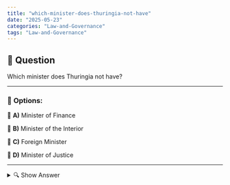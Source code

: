 ```yaml
---
title: "which-minister-does-thuringia-not-have"
date: "2025-05-23"
categories: "Law-and-Governance"
tags: "Law-and-Governance"
---
```


## 📌 **Question**

Which minister does Thuringia not have?



---

### 📝 **Options:**

🔘 **A)** Minister of Finance

🔘 **B)** Minister of the Interior

🔘 **C)** Foreign Minister

🔘 **D)** Minister of Justice

---

<details>
  <summary>🔍 Show Answer</summary>

  <p>
💡  <b>Correct Answer:</b>  c
  </p>
  <p>
    📖<b>Explanation:</b>
    
  </p>
</details>

